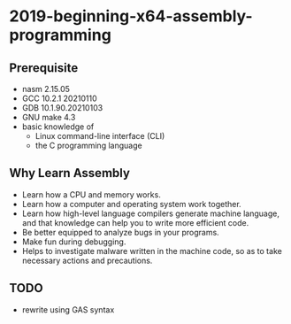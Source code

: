 # 2019-beginning-x64-assembly-programming

## Prerequisite
- nasm 2.15.05
- GCC 10.2.1 20210110
- GDB 10.1.90.20210103
- GNU make 4.3
- basic knowledge of
  - Linux command-line interface (CLI)
  - the C programming language

## Why Learn Assembly
- Learn how a CPU and memory works.
- Learn how a computer and operating system work together.
- Learn how high-level language compilers generate machine language, and that knowledge can help you to write more
  efficient code.
- Be better equipped to analyze bugs in your programs.
- Make fun during debugging.
- Helps to investigate malware written in the machine code, so as to take necessary actions and precautions.

## TODO
- rewrite using GAS syntax
